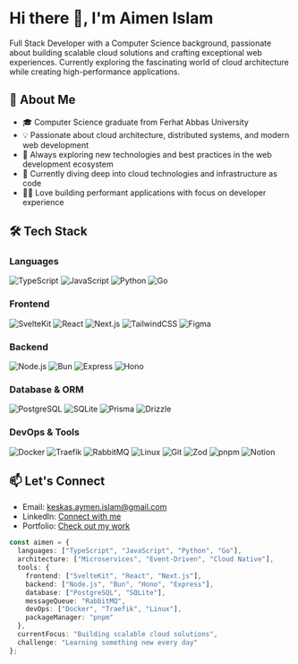 # Hi there 👋, I'm Aimen Islam

Full Stack Developer with a Computer Science background, passionate about building scalable cloud solutions and crafting exceptional web experiences. Currently exploring the fascinating world of cloud architecture while creating high-performance applications.

## 💫 About Me

- 🎓 Computer Science graduate from Ferhat Abbas University
- 💡 Passionate about cloud architecture, distributed systems, and modern web development
- 🚀 Always exploring new technologies and best practices in the web development ecosystem
- 🌱 Currently diving deep into cloud technologies and infrastructure as code
- 👨‍💻 Love building performant applications with focus on developer experience

## 🛠 Tech Stack

### Languages
![TypeScript](https://img.shields.io/badge/TypeScript-3178C6?style=flat&logo=typescript&logoColor=white)
![JavaScript](https://img.shields.io/badge/JavaScript-F7DF1E?style=flat&logo=javascript&logoColor=black)
![Python](https://img.shields.io/badge/Python-3776AB?style=flat&logo=python&logoColor=white)
![Go](https://img.shields.io/badge/Go-00ADD8?style=flat&logo=go&logoColor=white)

### Frontend
![SvelteKit](https://img.shields.io/badge/SvelteKit-FF3E00?style=flat&logo=svelte&logoColor=white)
![React](https://img.shields.io/badge/React-61DAFB?style=flat&logo=react&logoColor=black)
![Next.js](https://img.shields.io/badge/Next.js-000000?style=flat&logo=next.js&logoColor=white)
![TailwindCSS](https://img.shields.io/badge/Tailwind_CSS-38B2AC?style=flat&logo=tailwind-css&logoColor=white)
![Figma](https://img.shields.io/badge/Figma-F24E1E?style=flat&logo=figma&logoColor=white)

### Backend
![Node.js](https://img.shields.io/badge/Node.js-339933?style=flat&logo=node.js&logoColor=white)
![Bun](https://img.shields.io/badge/Bun-000000?style=flat&logo=bun&logoColor=white)
![Express](https://img.shields.io/badge/Express-000000?style=flat&logo=express&logoColor=white)
![Hono](https://img.shields.io/badge/Hono-E6E6E6?style=flat&logo=hono&logoColor=black)

### Database & ORM
![PostgreSQL](https://img.shields.io/badge/PostgreSQL-336791?style=flat&logo=postgresql&logoColor=white)
![SQLite](https://img.shields.io/badge/SQLite-003B57?style=flat&logo=sqlite&logoColor=white)
![Prisma](https://img.shields.io/badge/Prisma-2D3748?style=flat&logo=prisma&logoColor=white)
![Drizzle](https://img.shields.io/badge/Drizzle-C5F74F?style=flat&logo=drizzle&logoColor=black)

### DevOps & Tools
![Docker](https://img.shields.io/badge/Docker-2496ED?style=flat&logo=docker&logoColor=white)
![Traefik](https://img.shields.io/badge/Traefik-24A1C1?style=flat&logo=traefik&logoColor=white)
![RabbitMQ](https://img.shields.io/badge/RabbitMQ-FF6600?style=flat&logo=rabbitmq&logoColor=white)
![Linux](https://img.shields.io/badge/Linux-FCC624?style=flat&logo=linux&logoColor=black)
![Git](https://img.shields.io/badge/Git-F05032?style=flat&logo=git&logoColor=white)
![Zod](https://img.shields.io/badge/Zod-3E67B1?style=flat&logo=zod&logoColor=white)
![pnpm](https://img.shields.io/badge/pnpm-F69220?style=flat&logo=pnpm&logoColor=white)
![Notion](https://img.shields.io/badge/Notion-000000?style=flat&logo=notion&logoColor=white)

## 📫 Let's Connect

- Email: keskas.aymen.islam@gmail.com
- LinkedIn: [Connect with me](https://www.linkedin.com/in/aymen-keskas/)
- Portfolio: [Check out my work](https://empty-void.vercel.app/)

```typescript
const aimen = {
  languages: ["TypeScript", "JavaScript", "Python", "Go"],
  architecture: ["Microservices", "Event-Driven", "Cloud Native"],
  tools: {
    frontend: ["SvelteKit", "React", "Next.js"],
    backend: ["Node.js", "Bun", "Hono", "Express"],
    database: ["PostgreSQL", "SQLite"],
    messageQueue: "RabbitMQ",
    devOps: ["Docker", "Traefik", "Linux"],
    packageManager: "pnpm"
  },
  currentFocus: "Building scalable cloud solutions",
  challenge: "Learning something new every day"
};
```
